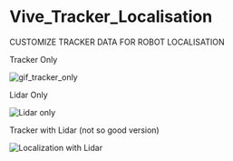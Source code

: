# Vive_Tracker_Localisation
CUSTOMIZE TRACKER DATA FOR ROBOT LOCALISATION





Tracker Only

![gif_tracker_only](https://github.com/mdnayeemsardar/Vive_Tracker_Localisation/assets/122856200/e14479ec-6a49-4daf-b7a6-c9f9e57d236e)




Lidar Only

![Lidar only](https://github.com/mdnayeemsardar/Vive_Tracker_Localisation/assets/122856200/057bf3d5-8767-4696-ab7a-077994c4683b)




Tracker with Lidar (not so good version)

![Localization with Lidar](https://github.com/mdnayeemsardar/Vive_Tracker_Localisation/assets/122856200/2f4a8437-0f6f-40c5-8a6c-f53f233e0ad8)




